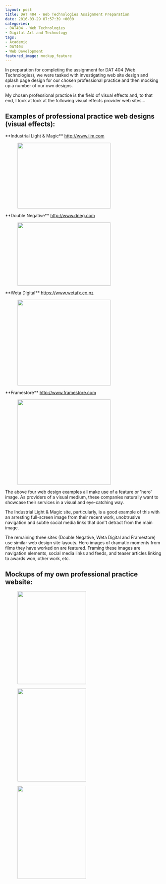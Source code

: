 ```yaml
---
layout: post
title: DAT 404 - Web Technologies Assignment Preparation
date: 2016-03-29 07:57:39 +0000
categories:
- DAT404 - Web Technologies
- Digital Art and Technology
tags:
- Academic
- DAT404
- Web Development
featured_image: mockup_feature
---
```

In preparation for completing the assignment for DAT 404 (Web Technologies), we were tasked with investigating web site design and splash page design for our chosen professional practice and then mocking up a number of our own designs.

My chosen professional practice is the field of visual effects and, to that end, I took at look at the following visual effects provider web sites...

<h2>Examples of professional practice web designs (visual effects):</h2>

<p>**Industrial Light &amp; Magic** <a href="http://www.ilm.com">http://www.ilm.com</a></p>

<figure><a href="{{ site.baseurl }}/wp-content/uploads/2023/05/ilm.jpg"><img src="https://res.cloudinary.com/circleseven/image/upload/q_auto,f_auto/ilm-300x212" width="300" height="212" alt="" loading="lazy"></a></figure>

<p>**Double Negative** <a href="http://www.dneg.com">http://www.dneg.com</a></p>

<figure><a href="{{ site.baseurl }}/wp-content/uploads/2023/05/dneg.jpg"><img src="https://res.cloudinary.com/circleseven/image/upload/q_auto,f_auto/dneg-300x204" width="300" height="204" alt="" loading="lazy"></a></figure>

<p>**Weta Digital** <a href="https://www.wetafx.co.nz">https://www.wetafx.co.nz</a></p>

<figure><a href="{{ site.baseurl }}/wp-content/uploads/2023/05/weta.jpg"><img src="https://res.cloudinary.com/circleseven/image/upload/q_auto,f_auto/weta-300x277" width="300" height="277" alt="" loading="lazy"></a></figure>

<p>**Framestore** <a href="http://www.framestore.com">http://www.framestore.com</a></p>

<figure><a href="{{ site.baseurl }}/wp-content/uploads/2023/05/framestore.jpg"><img src="https://res.cloudinary.com/circleseven/image/upload/q_auto,f_auto/framestore-300x275" width="300" height="275" alt="" loading="lazy"></a></figure>

The above four web design examples all make use of a feature or 'hero' image. As providers of a visual medium, these companies naturally want to showcase their services in a visual and eye-catching way.

The Industrial Light &amp; Magic site, particularly, is a good example of this with an arresting full-screen image from their recent work, unobtrusive navigation and subtle social media links that don't detract from the main image.

The remaining three sites (Double Negative, Weta Digital and Framestore) use similar web design site layouts. Hero images of dramatic moments from films they have worked on are featured. Framing these images are navigation elements, social media links and feeds, and teaser articles linking to awards won, other work, etc.

## Mockups of my own professional practice website:

<div class="gallery">

<figure><a href="{{ site.baseurl }}/wp-content/uploads/2023/05/mockup_01_25508271853_o.jpg"><img src="https://res.cloudinary.com/circleseven/image/upload/q_auto,f_auto/mockup_01_25508271853_o-221x300" width="221" height="300" alt="" loading="lazy"></a></figure>
<figure><a href="{{ site.baseurl }}/wp-content/uploads/2023/05/mockup_02_26044527901_o.jpg"><img src="https://res.cloudinary.com/circleseven/image/upload/q_auto,f_auto/mockup_02_26044527901_o-221x300" width="221" height="300" alt="" loading="lazy"></a></figure>
<figure><a href="{{ site.baseurl }}/wp-content/uploads/2023/05/mockup_03_26085912016_o.jpg"><img src="https://res.cloudinary.com/circleseven/image/upload/q_auto,f_auto/mockup_03_26085912016_o-221x300" width="221" height="300" alt="" loading="lazy"></a></figure>

</div>
